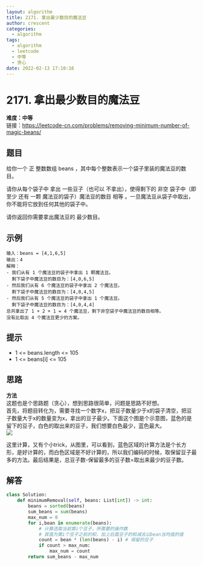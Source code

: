 ```yaml
---
layout: algorithm
title: 2171. 拿出最少数目的魔法豆
author: crescent
categories:
  - algorithm
tags:
  - algorithm
  - leetcode
  - 中等
  - 贪心
date: 2022-02-13 17:10:18
---
```

# 2171. 拿出最少数目的魔法豆
**难度：中等**  
链接：https://leetcode-cn.com/problems/removing-minimum-number-of-magic-beans/
## 题目
给你一个 正 整数数组 beans ，其中每个整数表示一个袋子里装的魔法豆的数目。

请你从每个袋子中 拿出 一些豆子（也可以 不拿出），使得剩下的 非空 袋子中（即 至少 还有 一颗 魔法豆的袋子）魔法豆的数目 相等 。一旦魔法豆从袋子中取出，你不能将它放到任何其他的袋子中。

请你返回你需要拿出魔法豆的 最少数目。

## 示例
```
输入：beans = [4,1,6,5]
输出：4
解释：
- 我们从有 1 个魔法豆的袋子中拿出 1 颗魔法豆。
  剩下袋子中魔法豆的数目为：[4,0,6,5]
- 然后我们从有 6 个魔法豆的袋子中拿出 2 个魔法豆。
  剩下袋子中魔法豆的数目为：[4,0,4,5]
- 然后我们从有 5 个魔法豆的袋子中拿出 1 个魔法豆。
  剩下袋子中魔法豆的数目为：[4,0,4,4]
总共拿出了 1 + 2 + 1 = 4 个魔法豆，剩下非空袋子中魔法豆的数目相等。
没有比取出 4 个魔法豆更少的方案。
```

## 提示
+ 1 <= beans.length <= 105
+ 1 <= beans[i] <= 105

## 思路
**方法**  
这题也是个思路题（贪心），想到思路很简单，问题是思路不好想。  
首先，将题目转化为，需要寻找一个数字x，把豆子数量少于x的袋子清空，把豆子数量大于x的数量变为x，拿出的豆子最少。下面这个图是个示意图，蓝色的是留下的豆子，白色的取出来的豆子，我们想要白色最少，蓝色最大。  
![](https://pic.leetcode-cn.com/1644881496-veNnxl-2171.drawio%20(2).png)  
  
这里计算，又有个小trick，从图里，可以看到，蓝色区域的计算方法是个长方形，是好计算的，而白色区域是不好计算的，所以我们编码的时候，取保留豆子最多的方法。最后结果是，总豆子数-保留最多的豆子数=取出来最少的豆子数。

## 解答
``` python
class Solution:
    def minimumRemoval(self, beans: List[int]) -> int:
        beans = sorted(beans)
        sum_beans = sum(beans)
        max_num = 0
        for i,bean in enumerate(beans):
            # 计算选取当前第i个豆子，所需要的操作数
            # 其值为第i个豆子之前的和，加上后面豆子的和减去以bean当均值的值
            count = bean * (len(beans) - i) # 保留的豆子
            if count > max_num:
                max_num = count
        return sum_beans - max_num
```